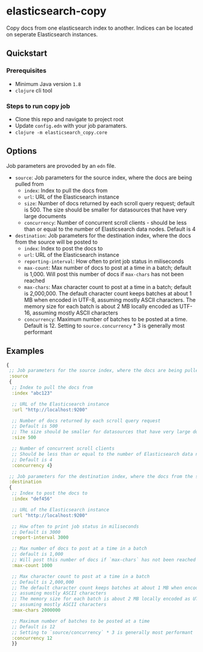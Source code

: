 # elasticsearch-copy

Copy docs from one elasticsearch index to another. Indices can be located on seperate Elasticsearch instances.

## Quickstart

### Prerequisites

- Minimum Java version `1.8`
- `clojure` cli tool

### Steps to run copy job

- Clone this repo and navigate to project root
- Update `config.edn` with your job paramaters.
- `clojure -m elasticsearch_copy.core`

## Options

Job parameters are provoded by an `edn` file.

- `source`: Job parameters for the source index, where the docs are being pulled from
  - `index`: Index to pull the docs from
  - `url`: URL of the Elasticsearch instance
  - `size`: Number of docs returned by each scroll query request; default is 500. The size should be smaller for datasources that have very large documents
  - `concurrency`: Number of concurrent scroll clients - should be less than or equal to the number of Elasticsearch data nodes. Default is 4
- `destination`: Job parameters for the destination index, where the docs from the source will be posted to
  - `index`: Index to post the docs to
  - `url`: URL of the Elasticsearch instance
  - `reporting-interval`: How often to print job status in miliseconds
  - `max-count`: Max number of docs to post at a time in a batch; default is 1,000. Will post this number of docs if `max-chars` has not been reached
  - `max-chars`: Max character count to post at a time in a batch; default is 2,000,000. The default character count keeps batches at about 1 MB when encoded in UTF-8, assuming mostly ASCII characters. The memory size for each batch is about 2 MB locally encoded as UTF-16, assuming mostly ASCII characters
  - `concurrency`: Maximum number of batches to be posted at a time. Default is 12. Setting to `source.concurrency` * 3 is generally most performant

## Examples

```clojure
{
 ;; Job parameters for the source index, where the docs are being pulled from
 :source
 {
  ;; Index to pull the docs from
  :index "abc123"

  ;; URL of the Elasticsearch instance
  :url "http://localhost:9200"

  ;; Number of docs returned by each scroll query request
  ;; Default is 500
  ;; The size should be smaller for datasources that have very large documents
  :size 500

  ;; Number of concurrent scroll clients
  ;; Should be less than or equal to the number of Elasticsearch data nodes
  ;; Default is 4
  :concurrency 4}

 ;; Job parameters for the destination index, where the docs from the source will be posted to
 :destination
 {
  ;; Index to post the docs to
  :index "def456"

  ;; URL of the Elasticsearch instance
  :url "http://localhost:9200"

  ;; How often to print job status in miliseconds
  ;; Default is 3000
  :report-interval 3000

  ;; Max number of docs to post at a time in a batch
  ;; default is 1,000
  ;; Will post this number of docs if `max-chars` has not been reached
  :max-count 1000

  ;; Max character count to post at a time in a batch
  ;; Default is 2,000,000
  ;; The default character count keeps batches at about 1 MB when encoded in UTF-8
  ;; assuming mostly ASCII characters
  ;; The memory size for each batch is about 2 MB locally encoded as UTF-16
  ;; assuming mostly ASCII characters
  :max-chars 2000000

  ;; Maximum number of batches to be posted at a time
  ;; Default is 12
  ;; Setting to `source/concurrency` * 3 is generally most performant
  :concurrency 12
  }}
```
